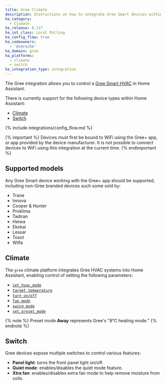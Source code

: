 ```yaml
---
title: Gree Climate
description: Instructions on how to integrate Gree Smart devices within Home Assistant.
ha_category:
  - Climate
ha_release: 0.117
ha_iot_class: Local Polling
ha_config_flow: true
ha_codeowners:
  - '@cmroche'
ha_domain: gree
ha_platforms:
  - climate
  - switch
ha_integration_type: integration
---
```


The Gree integration allows you to control a [Gree Smart HVAC](https://global.gree.com/) in Home Assistant.

There is currently support for the following device types within Home Assistant:

- [Climate](#climate)
- [Switch](#switch)

{% include integrations/config_flow.md %}

{% important %}
Devices must first be bound to WiFi using the Gree+ app, or app provided by the device manufacturer. It is not possible to connect devices to WiFi using this integration at the current time.
{% endimportant %}

## Supported models

Any Gree Smart device working with the Gree+ app should be supported, including non-Gree branded devices such some sold by:

- Trane
- Innova
- Cooper & Hunter
- Proklima
- Tadiran
- Heiwa
- Ekokai
- Lessar
- Tosot
- Wilfa

## Climate

The `gree` climate platform integrates Gree HVAC systems into Home Assistant, enabling control of setting the following parameters:

- [`set_hvac_mode`](/integrations/climate/#action-climateset_hvac_mode)
- [`target temperature`](/integrations/climate#action-climateset_temperature)
- [`turn on/off`](/integrations/climate#action-climateturn_on)
- [`fan mode`](/integrations/climate#action-climateset_fan_mode)
- [`swing mode`](/integrations/climate#action-climateset_swing_mode)
- [`set_preset_mode`](/integrations/climate#action-climateset_preset_mode)

{% note %}
Preset mode **Away** represents Gree's "8°C heating mode."
{% endnote %}

## Switch

Gree devices expose multiple switches to control various features:

- **Panel light**: turns the front panel light on/off.
- **Quiet mode**: enables/disables the quiet mode feature.
- **Xtra fan**: enables/disables extra fan mode to help remove moisture from coils.
